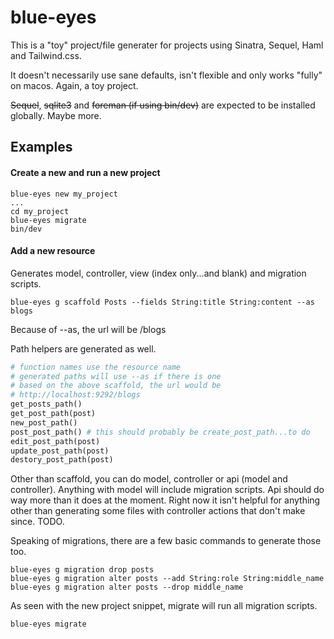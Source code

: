 # blue-eyes

This is a "toy" project/file generater for projects using Sinatra, Sequel, Haml and Tailwind.css.

It doesn't necessarily use sane defaults, isn't flexible and only works "fully" on macos.  Again, a toy project.

~~Sequel~~, ~~sqlite3~~ and ~~foreman (if using bin/dev)~~ are expected to be installed globally.  Maybe more.

## Examples

#### Create a new and run a new project
```
blue-eyes new my_project
...
cd my_project
blue-eyes migrate
bin/dev
```

#### Add a new resource
Generates model, controller, view (index only...and blank) and migration scripts.
```
blue-eyes g scaffold Posts --fields String:title String:content --as blogs
```
Because of --as, the url will be /blogs

Path helpers are generated as well.
```ruby
# function names use the resource name
# generated paths will use --as if there is one
# based on the above scaffold, the url would be
# http://localhost:9292/blogs
get_posts_path()
get_post_path(post)
new_post_path()
post_post_path() # this should probably be create_post_path...to do
edit_post_path(post)
update_post_path(post)
destory_post_path(post)

```

Other than scaffold, you can do model, controller or api (model and controller).  Anything with model will include migration scripts. Api should do way more than it does at the moment.  Right now it isn't helpful for anything other than generating some files with controller actions that don't make since. TODO.

Speaking of migrations, there are a few basic commands to generate those too.
```
blue-eyes g migration drop posts
blue-eyes g migration alter posts --add String:role String:middle_name
blue-eyes g migration alter posts --drop middle_name
```
As seen with the new project snippet, migrate will run all migration scripts.
```
blue-eyes migrate
```

